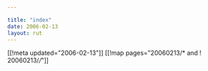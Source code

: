 ```yaml
---

title: "index"
date: 2006-02-13
layout: rut
---
```


[[!meta updated="2006-02-13"]]
[[!map pages="20060213/* and ! 20060213/*/*"]]
